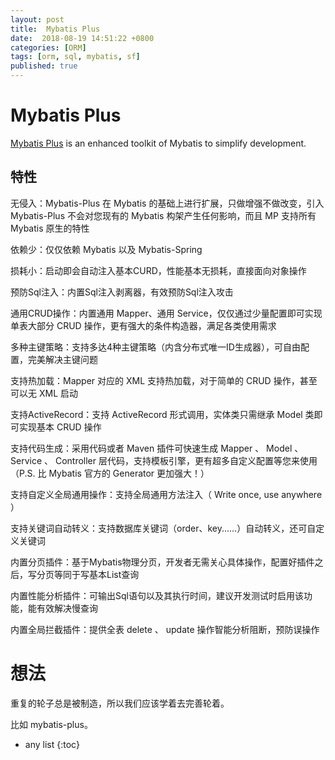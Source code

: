 ```yaml
---
layout: post
title:  Mybatis Plus
date:  2018-08-19 14:51:22 +0800
categories: [ORM]
tags: [orm, sql, mybatis, sf]
published: true
---
```


# Mybatis Plus

[Mybatis Plus](https://github.com/baomidou/mybatis-plus) is an enhanced toolkit of Mybatis to simplify development.


## 特性

无侵入：Mybatis-Plus 在 Mybatis 的基础上进行扩展，只做增强不做改变，引入 Mybatis-Plus 不会对您现有的 Mybatis 构架产生任何影响，而且 MP 支持所有 Mybatis 原生的特性

依赖少：仅仅依赖 Mybatis 以及 Mybatis-Spring

损耗小：启动即会自动注入基本CURD，性能基本无损耗，直接面向对象操作

预防Sql注入：内置Sql注入剥离器，有效预防Sql注入攻击

通用CRUD操作：内置通用 Mapper、通用 Service，仅仅通过少量配置即可实现单表大部分 CRUD 操作，更有强大的条件构造器，满足各类使用需求

多种主键策略：支持多达4种主键策略（内含分布式唯一ID生成器），可自由配置，完美解决主键问题

支持热加载：Mapper 对应的 XML 支持热加载，对于简单的 CRUD 操作，甚至可以无 XML 启动

支持ActiveRecord：支持 ActiveRecord 形式调用，实体类只需继承 Model 类即可实现基本 CRUD 操作

支持代码生成：采用代码或者 Maven 插件可快速生成 Mapper 、 Model 、 Service 、 Controller 层代码，支持模板引擎，更有超多自定义配置等您来使用（P.S. 比 Mybatis 官方的 Generator 更加强大！）

支持自定义全局通用操作：支持全局通用方法注入（ Write once, use anywhere ）

支持关键词自动转义：支持数据库关键词（order、key......）自动转义，还可自定义关键词

内置分页插件：基于Mybatis物理分页，开发者无需关心具体操作，配置好插件之后，写分页等同于写基本List查询

内置性能分析插件：可输出Sql语句以及其执行时间，建议开发测试时启用该功能，能有效解决慢查询

内置全局拦截插件：提供全表 delete 、 update 操作智能分析阻断，预防误操作


# 想法

重复的轮子总是被制造，所以我们应该学着去完善轮着。

比如 mybatis-plus。

* any list
{:toc}
